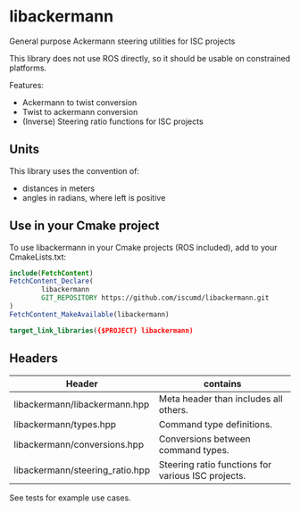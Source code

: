 # libackermann

General purpose Ackermann steering utilities for ISC projects

This library does not use ROS directly, so it should be usable on
constrained platforms.

Features:
- Ackermann to twist conversion
- Twist to ackermann conversion
- (Inverse) Steering ratio functions for ISC projects

## Units

This library uses the convention of:
- distances in meters
- angles in radians, where left is positive


## Use in your Cmake project

To use libackermann in your Cmake projects (ROS included),
add to your CmakeLists.txt:

```cmake
include(FetchContent)
FetchContent_Declare(
        libackermann
        GIT_REPOSITORY https://github.com/iscumd/libackermann.git
)
FetchContent_MakeAvailable(libackermann)

target_link_libraries({$PROJECT} libackermann)
```

## Headers

| Header                          | contains                                           |
|---------------------------------|----------------------------------------------------|
| libackermann/libackermann.hpp   | Meta header than includes all others.              |
| libackermann/types.hpp          | Command type definitions.                          |
| libackermann/conversions.hpp    | Conversions between command types.                 |
| libackermann/steering_ratio.hpp | Steering ratio functions for various ISC projects. |

See tests for example use cases.


